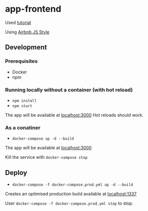 # app-frontend

Used [tutorial](https://mherman.org/blog/dockerizing-a-react-app/)

Using [Airbnb JS Style](https://github.com/airbnb/javascript)

## Development
### Prerequisites
- Docker
- npm

### Running locally without a container (with hot reload)

- `npm install`
- `npm start`

The app will be available at [localhost:3000](http://localhost:3000)
Hot reloads should work.

### As a conatiner

- `docker-compose up -d --build`

The app will be available at [localhost:3000](http://localhost:3000)

Kill the service with `docker-compose stop`

## Deploy

- `docker-compose -f docker-compose.prod.yml up -d --build`

Creates an optimised production build available at [localhost:1337](http://localhost:1337)

User `docker-compose -f docker-compose.prod.yml stop` to stop.



